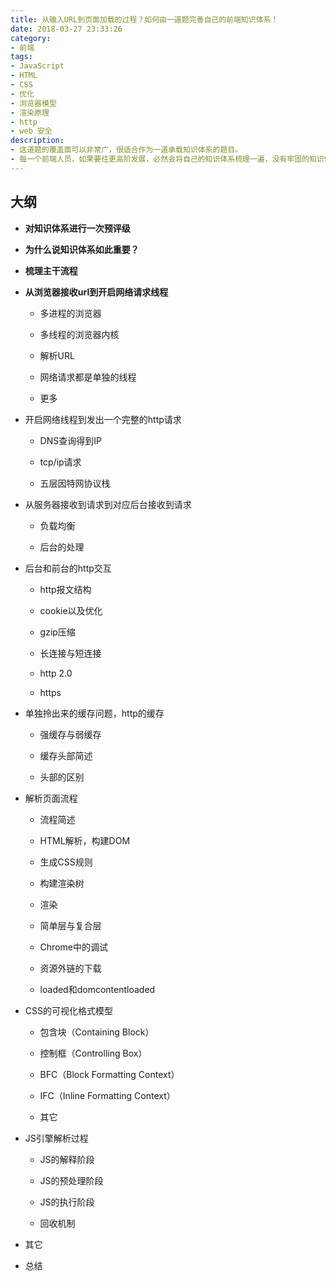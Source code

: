 ```yaml
---
title: 从输入URL到页面加载的过程？如何由一道题完善自己的前端知识体系！
date: 2018-03-27 23:33:26
category:
- 前端
tags:
- JavaScript
- HTML
- CSS
- 优化
- 浏览器模型
- 渲染原理
- http
- web 安全
description: 
- 这道题的覆盖面可以非常广，很适合作为一道承载知识体系的题目。
- 每一个前端人员，如果要往更高阶发展，必然会将自己的知识体系梳理一遍，没有牢固的知识体系，无法往更高处走！
---
```


## 大纲
- **对知识体系进行一次预评级**

- **为什么说知识体系如此重要？**

- **梳理主干流程**

- **从浏览器接收url到开启网络请求线程**

    - 多进程的浏览器

    - 多线程的浏览器内核

    - 解析URL

    - 网络请求都是单独的线程

    - 更多

- 开启网络线程到发出一个完整的http请求

    - DNS查询得到IP

    - tcp/ip请求

    - 五层因特网协议栈

- 从服务器接收到请求到对应后台接收到请求

    - 负载均衡

    - 后台的处理

- 后台和前台的http交互

    - http报文结构

    - cookie以及优化

    - gzip压缩

    - 长连接与短连接

    - http 2.0

    - https

- 单独拎出来的缓存问题，http的缓存

    - 强缓存与弱缓存

    - 缓存头部简述

    - 头部的区别

- 解析页面流程

    - 流程简述

    - HTML解析，构建DOM

    - 生成CSS规则

    - 构建渲染树

    - 渲染

    - 简单层与复合层

    - Chrome中的调试

    - 资源外链的下载

    - loaded和domcontentloaded

- CSS的可视化格式模型

    - 包含块（Containing Block）

    - 控制框（Controlling Box）

    - BFC（Block Formatting Context）

    - IFC（Inline Formatting Context）

    - 其它

- JS引擎解析过程

    - JS的解释阶段

    - JS的预处理阶段

    - JS的执行阶段

    - 回收机制

- 其它

- 总结